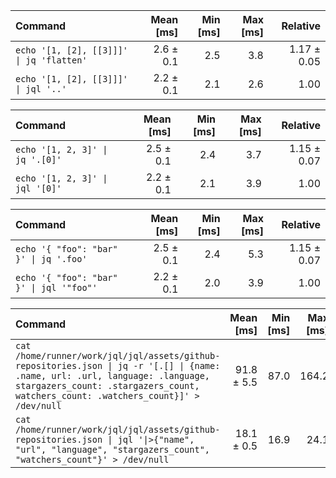 | Command | Mean [ms] | Min [ms] | Max [ms] | Relative |
|:---|---:|---:|---:|---:|
| `echo '[1, [2], [[3]]]' \| jq 'flatten'` | 2.6 ± 0.1 | 2.5 | 3.8 | 1.17 ± 0.05 |
| `echo '[1, [2], [[3]]]' \| jql '..'` | 2.2 ± 0.1 | 2.1 | 2.6 | 1.00 |

| Command | Mean [ms] | Min [ms] | Max [ms] | Relative |
|:---|---:|---:|---:|---:|
| `echo '[1, 2, 3]' \| jq '.[0]'` | 2.5 ± 0.1 | 2.4 | 3.7 | 1.15 ± 0.07 |
| `echo '[1, 2, 3]' \| jql '[0]'` | 2.2 ± 0.1 | 2.1 | 3.9 | 1.00 |

| Command | Mean [ms] | Min [ms] | Max [ms] | Relative |
|:---|---:|---:|---:|---:|
| `echo '{ "foo": "bar" }' \| jq '.foo'` | 2.5 ± 0.1 | 2.4 | 5.3 | 1.15 ± 0.07 |
| `echo '{ "foo": "bar" }' \| jql '"foo"'` | 2.2 ± 0.1 | 2.0 | 3.9 | 1.00 |

| Command | Mean [ms] | Min [ms] | Max [ms] | Relative |
|:---|---:|---:|---:|---:|
| `cat /home/runner/work/jql/jql/assets/github-repositories.json \| jq -r '[.[] \| {name: .name, url: .url, language: .language, stargazers_count: .stargazers_count, watchers_count: .watchers_count}]' > /dev/null` | 91.8 ± 5.5 | 87.0 | 164.2 | 5.07 ± 0.33 |
| `cat /home/runner/work/jql/jql/assets/github-repositories.json \| jql '\|>{"name", "url", "language", "stargazers_count", "watchers_count"}' > /dev/null` | 18.1 ± 0.5 | 16.9 | 24.1 | 1.00 |

